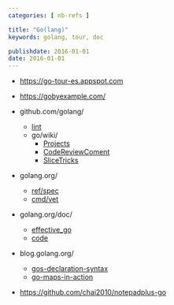 ```yaml
---
categories: [ nb-refs ]

title: "Go(lang)"
keywords: golang, tour, doc

publishdate: 2016-01-01
date: 2016-01-01
---
```


 - https://go-tour-es.appspot.com
 - https://gobyexample.com/
 - github.com/golang/
   - [lint](https://github.com/golang/lint)
   - go/wiki/
     - [Projects](https://github.com/golang/go/wiki/Projects)
     - [CodeReviewComent](https://github.com/golang/go/wiki/CodeReviewComments)
     - [SliceTricks](https://github.com/golang/go/wiki/SliceTricks)
 - golang.org/	
   - [ref/spec](https://golang.org/ref/spec)
   - [cmd/vet](https://golang.org/cmd/vet/)
 - golang.org/doc/
   - [effective_go](https://golang.org/doc/effective_go.html)
   - [code](https://golang.org/doc/code.html)
 - blog.golang.org/
   - [gos-declaration-syntax](http://blog.golang.org/gos-declaration-syntax)
   - [go-maps-in-action](http://blog.golang.org/go-maps-in-action)

 - https://github.com/chai2010/notepadplus-go
